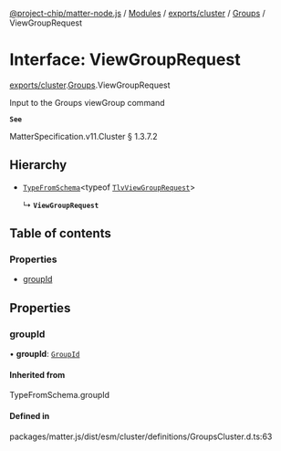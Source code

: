 [@project-chip/matter-node.js](../README.md) / [Modules](../modules.md) / [exports/cluster](../modules/exports_cluster.md) / [Groups](../modules/exports_cluster.Groups.md) / ViewGroupRequest

# Interface: ViewGroupRequest

[exports/cluster](../modules/exports_cluster.md).[Groups](../modules/exports_cluster.Groups.md).ViewGroupRequest

Input to the Groups viewGroup command

**`See`**

MatterSpecification.v11.Cluster § 1.3.7.2

## Hierarchy

- [`TypeFromSchema`](../modules/exports_tlv.md#typefromschema)\<typeof [`TlvViewGroupRequest`](../modules/exports_cluster.Groups.md#tlvviewgrouprequest)\>

  ↳ **`ViewGroupRequest`**

## Table of contents

### Properties

- [groupId](exports_cluster.Groups.ViewGroupRequest.md#groupid)

## Properties

### groupId

• **groupId**: [`GroupId`](../modules/exports_datatype.md#groupid)

#### Inherited from

TypeFromSchema.groupId

#### Defined in

packages/matter.js/dist/esm/cluster/definitions/GroupsCluster.d.ts:63
